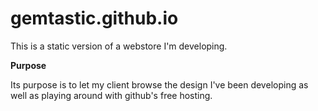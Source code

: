 gemtastic.github.io
===================

This is a static version of a webstore I'm developing.

**Purpose**

Its purpose is to let my client browse the design I've been developing as well as playing around with github's free hosting.
